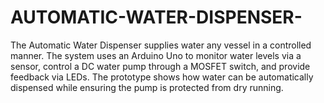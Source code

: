 # AUTOMATIC-WATER-DISPENSER-
The Automatic Water Dispenser supplies water any vessel in a controlled manner. The system uses an Arduino Uno to monitor water levels via a sensor, control a DC water pump through a MOSFET switch, and provide feedback via LEDs. The prototype shows how water can be automatically dispensed while ensuring the pump is protected from dry running.
